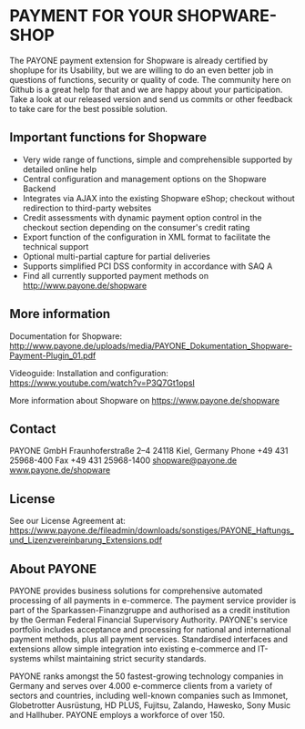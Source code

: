 # PAYMENT FOR YOUR SHOPWARE-SHOP
The PAYONE payment extension for Shopware is already certified by shoplupe for its Usability, but we are willing to do an even better job in questions of functions, security or quality of code. The community here on Github is a great help for that and we are happy about your participation. Take a look at our released version and send us commits or other feedback to take care for the best possible solution.

## Important functions for Shopware
*	Very wide range of functions, simple and comprehensible supported by detailed online help
*	Central configuration and management options on the Shopware Backend
*	Integrates via AJAX into the existing Shopware eShop; checkout without redirection to third-party websites
*	Credit assessments with dynamic payment option control in the checkout section depending on the consumer's credit rating
*	Export function of the configuration in XML format to facilitate the technical support
*	Optional multi-partial capture for partial deliveries
*	Supports simplified PCI DSS conformity in accordance with SAQ A
*	Find all currently supported payment methods on http://www.payone.de/shopware

## More information
Documentation for Shopware: http://www.payone.de/uploads/media/PAYONE_Dokumentation_Shopware-Payment-Plugin_01.pdf

Videoguide: Installation and configuration: https://www.youtube.com/watch?v=P3Q7Gt1opsI

More information about Shopware on https://www.payone.de/shopware

## Contact
PAYONE GmbH Fraunhoferstraße 2–4 24118 Kiel, Germany
Phone +49 431 25968-400 Fax +49 431 25968-1400
shopware@payone.de www.payone.de/shopware

## License
See our License Agreement at: https://www.payone.de/fileadmin/downloads/sonstiges/PAYONE_Haftungs_und_Lizenzvereinbarung_Extensions.pdf

## About PAYONE
PAYONE provides business solutions for comprehensive automated processing of all payments in e-commerce. The payment service provider is part of the Sparkassen-Finanzgruppe and authorised as a credit institution by the German Federal Financial Supervisory Authority. PAYONE's service portfolio includes acceptance and processing for national and international payment methods, plus all payment services. Standardised interfaces and extensions allow simple integration into existing e-commerce and IT-systems whilst maintaining strict security standards.

PAYONE ranks amongst the 50 fastest-growing technology companies in Germany and serves over 4.000 e-commerce clients from a variety of sectors and countries, including well-known companies such as Immonet, Globetrotter Ausrüstung, HD PLUS, Fujitsu, Zalando, Hawesko, Sony Music and Hallhuber. PAYONE employs a workforce of over 150.
